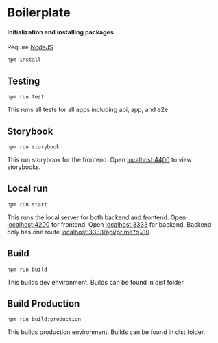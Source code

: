 

# Boilerplate
#### Initialization and installing packages

Require [NodeJS](https://nodejs.org/en/)

<code>npm install</code>

## Testing

<code>npm run test</code>

This runs all tests for all apps including api, app, and e2e

## Storybook
<code>npm run storybook</code>

This run storybook for the frontend. Open [localhost:4400](http://localhost:4400) to view storybooks.

## Local run
<code>npm run start</code>

This runs the local server for both backend and frontend. Open [localhost:4200](http://localhost:4200) for frontend. Open [localhost:3333](http://localhost:3333) for backend. Backend only has one route [localhost:3333/api/prime?q=10](http://localhost:3333/api/prime?q=10)


## Build
<code>npm run build</code>

This builds dev environment. Builds can be found in dist folder.

## Build Production
<code>npm run build:production</code>

This builds production environment. Builds can be found in dist folder.
